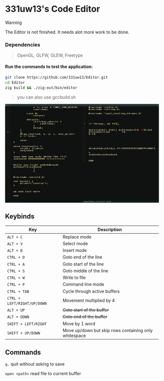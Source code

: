 # 331uw13's Code Editor

> [!WARNING]
> The Editor is not finished. It needs alot more work to be done.

### Dependencies
> OpenGL, GLFW, GLEW, Freetype

#### Run the commands to test the application:
```bash
git clone https://github.com/331uw13/Editor.git
cd Editor
zig build && ./zig-out/bin/editor
```
> you can also use gccbuild.sh

![Editor](https://github.com/331uw13/Editor/blob/main/screenshots/Editor_2024-10-26_18-49.png?raw=true)

## Keybinds
| Key | Description |
| --- | --- |
| `ALT + C` | Replace mode |
| `ALT + V` | Select mode |
| `ALT + B` | Insert mode |
| `CTRL + D` | Goto end of the line |
| `CTRL + A` | Goto start of the line |
| `CTRL + S` | Goto middle of the line |
| `CTRL + W` | Write to file |
| `CTRL + P` | Command line mode |
| `CTRL + TAB` | Cycle through active buffers |
| `CTRL + LEFT/RIGHT/UP/DOWN` | Movement multiplied by 4 |
| `ALT + UP` | ~~Goto start of the buffer~~|
| `ALT + DOWN` | ~~Goto end of the buffer~~ |
| `SHIFT + LEFT/RIGHT` | Move by 1 word |
| `SHIFT + UP/DOWN` | Move up/down but skip rows containing only whitespace |

## Commands
`q.` quit without asking to save

`open <path>` read file to current buffer
